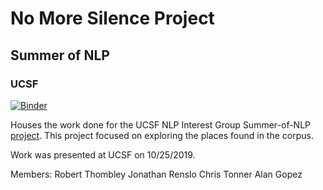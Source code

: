 # No More Silence Project
## Summer of NLP
### UCSF

[![Binder](https://mybinder.org/badge_logo.svg)](https://mybinder.org/v2/gh/jrenslo/no-more-silence-places/master)

Houses the work done for the UCSF NLP Interest Group Summer-of-NLP [project](https://wiki.library.ucsf.edu/display/NLPBiomed/Summer+of+NLP+2019). 
This project focused on exploring the places found in the corpus.

Work was presented at UCSF on 10/25/2019. 

Members:
Robert Thombley
Jonathan Renslo
Chris Tonner
Alan Gopez
